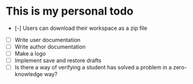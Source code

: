 # This is my personal todo
- [-] Users can download their workspace as a zip file
- [ ] Write user documentation
- [ ] Write author documentation
- [ ] Make a logo
- [ ] Implement save and restore drafts
- [ ] Is there a way of verifying a student has solved a problem in a zero-knowledge way?